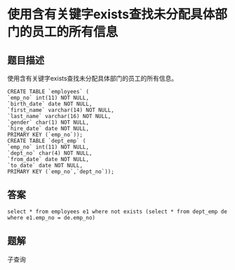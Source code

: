 # 使用含有关键字exists查找未分配具体部门的员工的所有信息

## 题目描述

使用含有关键字exists查找未分配具体部门的员工的所有信息。

```mysql
CREATE TABLE `employees` (
`emp_no` int(11) NOT NULL,
`birth_date` date NOT NULL,
`first_name` varchar(14) NOT NULL,
`last_name` varchar(16) NOT NULL,
`gender` char(1) NOT NULL,
`hire_date` date NOT NULL,
PRIMARY KEY (`emp_no`));
CREATE TABLE `dept_emp` (
`emp_no` int(11) NOT NULL,
`dept_no` char(4) NOT NULL,
`from_date` date NOT NULL,
`to_date` date NOT NULL,
PRIMARY KEY (`emp_no`,`dept_no`));
```

## 答案

```mysql
select * from employees e1 where not exists (select * from dept_emp de where e1.emp_no = de.emp_no)
```

## 题解

子查询